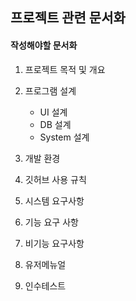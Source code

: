 ## 프로젝트 관련 문서화

#### 작성해야할 문서화

1. 프로젝트 목적 및 개요

2. 프로그램 설계
   * UI 설계
   * DB 설계
   * System 설계

3. 개발 환경

4. 깃허브 사용 규칙

5. 시스템 요구사항

6. 기능 요구 사항

7. 비기능 요구사항

8. 유저메뉴얼

9. 인수테스트
